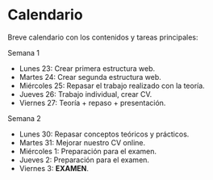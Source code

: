 # Calendario

Breve calendario con los contenidos y tareas principales:

Semana 1

-   Lunes 23: Crear primera estructura web.
-   Martes 24: Crear segunda estructura web.
-   Miércoles 25: Repasar el trabajo realizado con la teoría.
-   Jueves 26: Trabajo individual, crear CV.
-   Viernes 27: Teoría + repaso + presentación.

Semana 2

-   Lunes 30: Repasar conceptos teóricos y prácticos.
-   Martes 31: Mejorar nuestro CV online.
-   Miércoles 1: Preparación para el examen.
-   Jueves 2: Preparación para el examen.
-   Viernes 3: **EXAMEN**.
